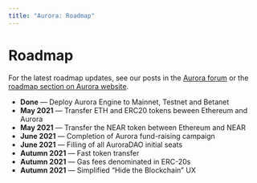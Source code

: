 ```yaml
---
title: "Aurora: Roadmap"
---
```


# Roadmap

For the latest roadmap updates, see our posts in the [Aurora forum][1] or the [roadmap section on Aurora website][2].

- **Done** — Deploy Aurora Engine to Mainnet, Testnet and Betanet
- **May 2021** — Transfer ETH and ERC20 tokens beween Ethereum and Aurora
- **May 2021** — Transfer the NEAR token between Ethereum and NEAR
- **June 2021** — Completion of Aurora fund-raising campaign
- **June 2021** — Filling of all AuroraDAO initial seats
- **Autumn 2021** — Fast token transfer
- **Autumn 2021** — Gas fees denominated in ERC-20s
- **Autumn 2021** — Simplified “Hide the Blockchain” UX

[1]: https://gov.near.org/c/dev/aurora/46
[2]: https://aurora.dev/about
